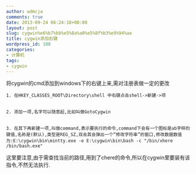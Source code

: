 ```yaml
---
author: wdmcja
comments: true
date: 2013-09-24 06:24:18+00:00
layout: post
slug: cygwin%e6%b7%bb%e5%8a%a0%e5%8f%b3%e9%94%ae
title: cygwin添加右键
wordpress_id: 108
categories:
- 计算机
tags:
- cygwin
---
```



将cygwin的cmd添加到windows下的右键上来,需对注册表做一定的更改




	
    1. 在HKEY_CLASSES_ROOT\Directory\shell 中右键点击shell->新建->项

	
    2. 添加一项,名字可以随意起,比如叫做GotoCygwin

	
    3. 在其下再新建一项,叫做command,表示要执行的命令,command下会有一个图标是ab字样的键值,名称是(默认),类型是REG_SZ,双击其会弹出一个”修改字符串”的窗口,修改数据数值为:E:\cygwin\bin\mintty.exe -e E:\cygwin\bin\bash -c "/bin/xhere /bin/bash.exe"



这里要注意,由于需查找当前的路径,用到了chere的命令,所以在cygwin里要装有该指令,不然无法执行.











